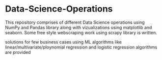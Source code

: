 # Data-Science-Operations

This repository comprises of different Data Science operations using NumPy and Pandas library along with vizualizations using matplotlib and seaborn. Some free style webscraping work  using scrapy library is written.

solutions for few business cases using ML algorithms like linear/multivariate/ploynomial regression and logistic regression algorithms are provided
